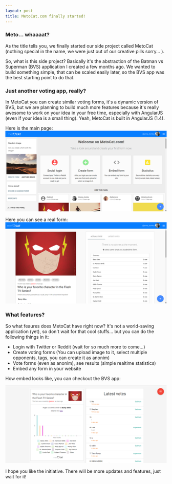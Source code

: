 ```yaml
---
layout: post
title: MetoCat.com finally started!
---
```


### Meto... whaaaat?
As the title tells you, we finally started our side project called MetoCat (nothing special in the name, we were just out of our creative
pills sorry... ).

So, what is this side project? Basically it's the abstraction of the Batman vs Superman (BVS) application I created a few months ago.
We wanted to build something simple, that can be scaled easily later, so the BVS app was the best starting point to do that.

### Just another voting app, really?
In MetoCat you can create similar voting forms, it's a dynamic version of BVS, but we are planning to build much more features because it's really awesome to work on your idea in your free time, especially with AngularJS (even if your idea is a small thing). Yeah, MetoCat is built in AngularJS (1.4).

Here is the main page:
<a href="https://metocat.com" rel="MetoCat  main view">![MetoCat main view](/public/metocat_main.png)</a>

Here you can see a real form:
<a href="https://metocat.com/form/c8c9c40a-7df4-40e4-bccb-d8c99a0d5c6a" rel="MetoCat  form view">![MetoCat main view](/public/metocat_form.png)</a>

### What features?
So what feaures does MetoCat have right now? It's not a world-saving application (yet), so don't wait for that cool stuffs... but you can do the following things in it:

* Login with Twitter or Reddit (wait for so much more to come...)
* Create voting forms (You can upload image to it, select multiple opponents, tags, you can create it as anonim)
* Vote forms (even as anonim), see results (simple realtime statistics)
* Embed any form in your website

How embed looks like, you can checkout the BVS app:

<a href="http://batmanvsupermanapp.com/#/statistics" rel="MetoCat Embed Example on Batman vs Superman Site">![MetoCat Embed example](/public/metocat_embed.png)</a>

I hope you like the initiative. There will be more updates and features, just wait for it!